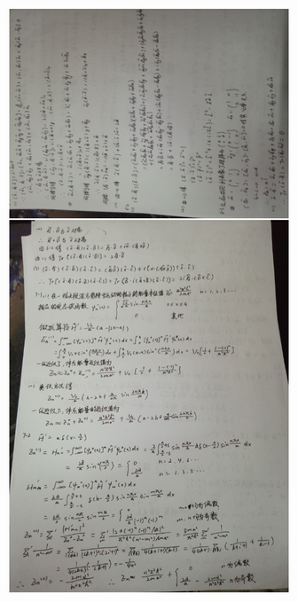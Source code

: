 ![](https://github.com/oohhooh/Quantum-mechanics/blob/master/pictures/1481688622803.jpg)    
![](https://github.com/oohhooh/Quantum-mechanics/blob/master/pictures/1481688647882.jpg)    
